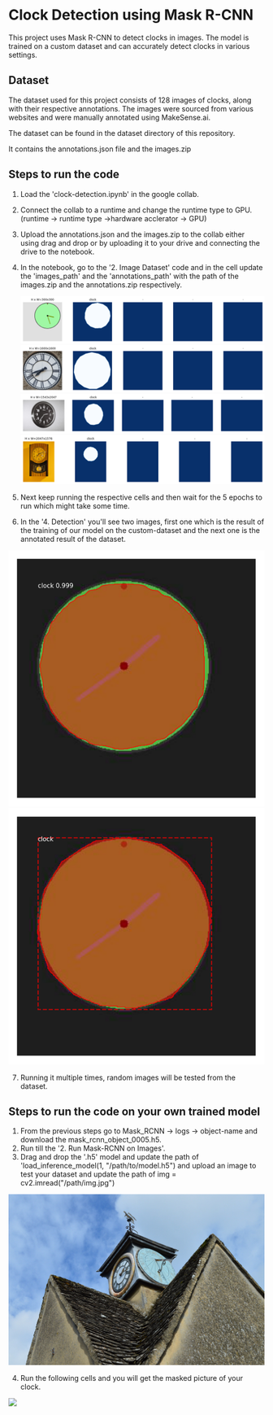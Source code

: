 <h1>Clock Detection using Mask R-CNN</h1>

This project uses Mask R-CNN to detect clocks in images. The model is trained on a custom dataset and can accurately detect clocks in various settings.

<h2>Dataset</h2>
The dataset used for this project consists of 128 images of clocks, along with their respective annotations. The images were sourced from various websites and were manually annotated using MakeSense.ai.

The dataset can be found in the dataset directory of this repository.

It contains the annotations.json file and the images.zip

<h2>Steps to run the code</h2>

1. Load the 'clock-detection.ipynb' in the google collab.
2. Connect the collab to a runtime and change the runtime type to GPU. (runtime -> runtime type ->hardware acclerator -> GPU)
3. Upload the annotations.json and the images.zip to the collab either using drag and drop or by uploading it to your drive and connecting the drive to the notebook.
4. In the notebook, go to the '2. Image Dataset' code and in the cell update the 'images_path' and the 'annotations_path' with the path of the images.zip and the annotations.zip respectively.


   ![](https://github.com/gSayak/clock_detection/blob/main/readme_images/clock_annotations.png)
   ![](https://github.com/gSayak/clock_detection/blob/main/readme_images/clock_annotations2.png)
   ![](https://github.com/gSayak/clock_detection/blob/main/readme_images/clock_annotations3.png)
   ![](https://github.com/gSayak/clock_detection/blob/main/readme_images/clock_annotations4.png)


5. Next keep running the respective cells and then wait for the 5 epochs to run which might take some time.
6. In the '4. Detection' you'll see two images, first one which is the result of the training of our model on the custom-dataset and the next one is the annotated result of the dataset.


![](https://github.com/gSayak/clock_detection/blob/main/readme_images/clock1.png)
![](https://github.com/gSayak/clock_detection/blob/main/readme_images/clock2.png)


7. Running it multiple times, random images will be tested from the dataset.

<h2>Steps to run the code on your own trained model</h2>

1. From the previous steps go to Mask_RCNN -> logs -> object-name and download the mask_rcnn_object_0005.h5.
2. Run till the '2. Run Mask-RCNN on Images'.
3. Drag and drop the '.h5' model and update the path of 'load_inference_model(1, "/path/to/model.h5") and upload an image to test your dataset and update the path of img = cv2.imread("/path/img.jpg")

![](https://github.com/gSayak/clock_detection/blob/main/readme_images/clock_test.jpg) 

4. Run the following cells and you will get the masked picture of your clock.

![](https://github.com/gSayak/clock_detection/blob/main/readme_images/clock_test2.png)
